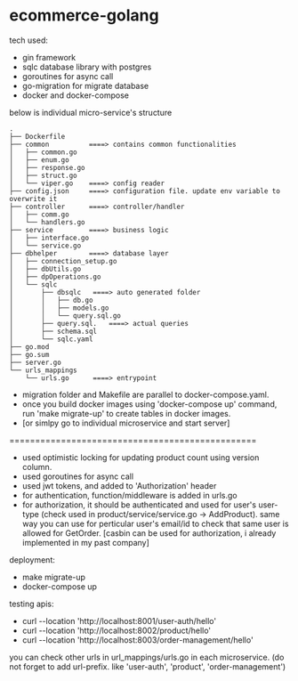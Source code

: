 # ecommerce-golang

tech used:
- gin framework
- sqlc database library with postgres
- goroutines for async call
- go-migration for migrate database
- docker and docker-compose


below is individual micro-service's structure
```
.
├── Dockerfile
├── common          ====> contains common functionalities
│   ├── common.go
│   ├── enum.go
│   ├── response.go
│   ├── struct.go
│   └── viper.go    ====> config reader
├── config.json     ====> configuration file. update env variable to overwrite it
├── controller      ====> controller/handler
│   ├── comm.go
│   └── handlers.go
├── service         ====> business logic
│   ├── interface.go
│   └── service.go
├── dbhelper        ====> database layer
│   ├── connection_setup.go
│   ├── dbUtils.go
│   ├── dpOperations.go
│   └── sqlc         
│       ├── dbsqlc   ====> auto generated folder
│       │   ├── db.go
│       │   ├── models.go
│       │   └── query.sql.go
│       ├── query.sql.   ====> actual queries
│       ├── schema.sql
│       └── sqlc.yaml
├── go.mod
├── go.sum
├── server.go
└── urls_mappings
    └── urls.go      ====> entrypoint
```

- migration folder and Makefile are parallel to docker-compose.yaml.
- once you build docker images using 'docker-compose up' command, run 'make migrate-up' to create tables in docker images.
- [or simlpy go to individual microservice and start server]


================================================


- used optimistic locking for updating product count using version column.
- used goroutines for async call
- used jwt tokens, and added to 'Authorization' header
- for authentication, function/middleware is added in urls.go
- for authorization, it should be authenticated and used for user's user-type (check used in product/service/service.go -> AddProduct). same way you can use for perticular user's email/id to check that same user is allowed for GetOrder. [casbin can be used for authorization, i already implemented in my past company]


deployment:
- make migrate-up
- docker-compose up

testing apis:
- curl --location 'http://localhost:8001/user-auth/hello'
- curl --location 'http://localhost:8002/product/hello'
- curl --location 'http://localhost:8003/order-management/hello'

you can check other urls in url_mappings/urls.go in each microservice. (do not forget to add url-prefix. like 'user-auth', 'product', 'order-management')